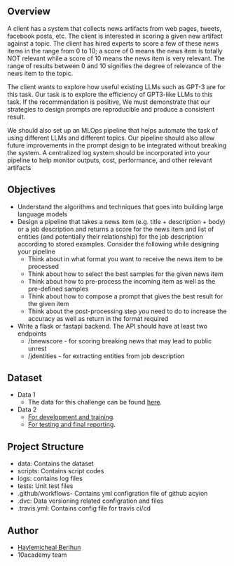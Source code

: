 
## Overview
A client has a system that collects news artifacts from web pages, tweets, facebook
posts, etc. The client is interested in scoring a given new artifact against a topic. The
client has hired experts to score a few of these news items in the range from 0 to 10;
a score of 0 means the news item is totally NOT relevant while a score of 10 means
the news item is very relevant. The range of results between 0 and 10 signifies the
degree of relevance of the news item to the topic.

The client wants to explore how useful existing LLMs such as GPT-3 are for this task.
Our task is to explore the efficiency of GPT3-like LLMs to this task. If the
recommendation is positive, We must demonstrate that our strategies to design
prompts are reproducible and produce a consistent result.

We should also set up an MLOps pipeline that helps automate the task of using
different LLMs and different topics. Our pipeline should also allow future
improvements in the prompt design to be integrated without breaking the system. A
centralized log system should be incorporated into your pipeline to help monitor
outputs, cost, performance, and other relevant artifacts



## Objectives
- Understand the algorithms and techniques that goes into building large language models 
- Design a pipeline that takes a news item (e.g. title +  description + body) or a job description and returns a score for the news item and list of entities (and potentially their relationship) for the job description  according to stored examples. Consider the following while designing your pipeline
    * Think about in what format you want to receive the news item to be processed
    * Think about how to select the best samples for the given news item
    * Think about how to pre-process the incoming item as well as the pre-defined samples
    * Think about how to compose a prompt that gives the best result for the given item
    * Think about the post-processing step you need to do to increase the accuracy as well as return in the format required
- Write a flask or fastapi backend. The API should have at least two endpoints 
    * /bnewscore - for scoring  breaking news that may lead to public unrest
    * /jdentities - for extracting entities from job description

##  Dataset
* Data 1
   - The data for this challenge can be found [here](https://docs.google.com/spreadsheets/d/19N_K6SnIm0FylD2TBs-5y3WeSgdveb3J/edit?usp=sharing&ouid=108085860825615283789&rtpof=true&sd=true).
* Data 2
   - [For development and training](https://github.com/walidamamou/relation_extraction_transformer/blob/main/relations_dev.txt).
   - [For testing and final reporting](https://github.com/walidamamou/relation_extraction_transformer/blob/main/relations_test.txt).
## Project Structure
- data: Contains the dataset
- scripts: Contains script codes
- logs: contains log files
- tests: Unit test files
- .github/workflows- Contains yml configration file of github acyion
- .dvc: Data versioning related configration and files
- .travis.yml: Contains config file for travis ci/cd 

## Author

- [Haylemicheal Berihun](https://www.linkedin.com/in/haylemicheal-berihun-a20320aa)
- 10academy team

